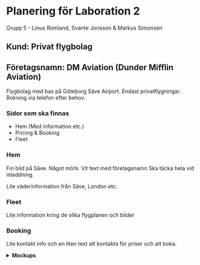 # Planering för Laboration 2

Grupp 5 - Linus Romland, Svante Jonsson & Markus Simonsen

## Kund: Privat flygbolag
## Företagsnamn: DM Aviation (Dunder Mifflin Aviation)

Flygbolag med bas på Göteborg Säve Airport. Endast privatflygningar. Bokning via telefon efter behov. 

### Sidor som ska finnas
- Hem (Med information etc.)
- Pricing & Booking
- Fleet

### Hem
Fin bild på Säve. Något mörk. Vit text med företagsnamn
Ska täcka hela vid inladdning. 

Lite väderinformation från Säve, London etc.

### Fleet
Lite information kring de olika flygplanen och bilder

### Booking
Lite kontakt info och en liten text att kontakta för priser och att boka.

<details>
  <summary><b>Mockups</b></summary><br />

### Hem
![Index](mockups/index.png)

### Fleet
![Fleet](mockups/fleet.png)

### Booking
![Booking](mockups/booking.png)

</details>